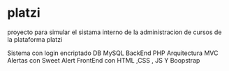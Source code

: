 # platzi
proyecto para simular el sistama interno de la administracion de cursos de la plataforma platzi 


Sistema con login encriptado 
DB MySQL
BackEnd PHP
Arquitectura MVC
Alertas con Sweet Alert
FrontEnd con HTML ,CSS , JS Y Boopstrap
